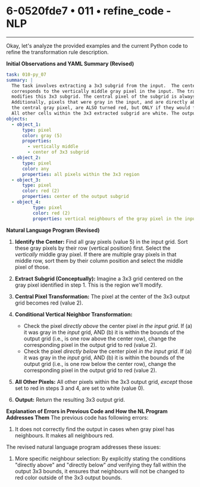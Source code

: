 # 6-0520fde7 • 011 • refine_code - NLP

---
Okay, let's analyze the provided examples and the current Python code to refine the transformation rule description.

**Initial Observations and YAML Summary (Revised)**

```yaml
task: 010-py_07
summary: |
  The task involves extracting a 3x3 subgrid from the input.  The center of this subgrid
  corresponds to the vertically middle gray pixel in the input. The transformation
  modifies this 3x3 subgrid. The central pixel of the subgrid is always turned red.
  Additionally, pixels that were gray in the input, and are directly above or below
  the central gray pixel, are ALSO turned red, but ONLY if they would fall inside the 3x3 subgrid.
  All other cells within the 3x3 extracted subgrid are white. The output grid is always 3x3.
objects:
  - object_1:
      type: pixel
      color: gray (5)
      properties:
        - vertically middle
        - center of 3x3 subgrid
  - object_2:
      type: pixel
      color: any
      properties: all pixels within the 3x3 region
  - object_3:
      type: pixel
      color: red (2)
      properties: center of the output subgrid
  - object_4:
          type: pixel
          color: red (2)
          properties: vertical neighbours of the gray pixel in the input IF and ONLY if the neighbour is in the output
```

**Natural Language Program (Revised)**

1.  **Identify the Center:** Find all gray pixels (value 5) in the input grid. Sort these gray pixels by their row (vertical position) first.  Select the *vertically* middle gray pixel. If there are multiple gray pixels in that middle row, sort them by their column position and select the middle pixel of those.

2.  **Extract Subgrid (Conceptually):**  Imagine a 3x3 grid centered on the gray pixel identified in step 1. This is the region we'll modify.

3.  **Central Pixel Transformation:** The pixel at the center of the 3x3 output grid becomes red (value 2).

4. **Conditional Vertical Neighbor Transformation:**
    *   Check the pixel *directly above* the center pixel *in the input grid*. If (a) it was gray in the *input* grid, AND (b) it is within the bounds of the output grid (i.e., is one row above the center row), change the corresponding pixel in the output grid to red (value 2).
    *   Check the pixel *directly below* the center pixel *in the input grid*. If (a) it was gray in the *input* grid, AND (b) it is within the bounds of the output grid (i.e., is one row below the center row), change the corresponding pixel in the output grid to red (value 2).

5.  **All Other Pixels:** All other pixels within the 3x3 output grid, *except* those set to red in steps 3 and 4, are set to white (value 0).

6. **Output:** Return the resulting 3x3 output grid.

**Explanation of Errors in Previous Code and How the NL Program Addresses Them**
The previous code has following errors:
1. It does not correctly find the output in cases when gray pixel has neighbours. It makes all neighbours red.

The revised natural language program addresses these issues:
1. More specific neighbour selection: By explicitly stating the conditions "directly above" and "directly below" *and* verifying they fall within the output 3x3 bounds, it ensures that neighbours will not be changed to red color outside of the 3x3 output bounds.

